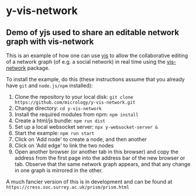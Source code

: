 # y-vis-network
## Demo of yjs used to share an editable network graph with vis-network

This is an example of how one can use [yjs](https://github.com/yjs/yjs.git) to allow the collaborative editing of a network graph (of e.g. a social network) in real time using the 
[vis-network](https://github.com/visjs/vis-network.git) package.

To install the example, do this (these instructions assume that you already have `git` and `node.js/npm` installed):

1. Clone the repository to your local disk: `git clone https://github.com/micrology/y-vis-network.git`
1. Change directory: `cd y-vis-network`
1. Install the required modules from npm: `npm install`
1. Create a html/js bundle: `npm run dist`
1. Set up a local websocket server: `npx y-websocket-server &`
1. Start the example: `npm run start`
1. Click on 'Add node' to create a node, and then another
1. Click on 'Add edge' to link the two nodes
1. Open another browser (or another tab in this browser) and copy the address from the first page into the address bar of 
the new browser or tab. Observe that the same network graph appears, and that any change in one graph is mirrored in the other.

A much fancier version of this is in development and can be found at `https://cress.soc.surrey.ac.uk/prism/prism.html`
